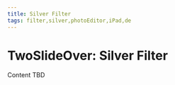 ```yaml
---
title: Silver Filter
tags: filter,silver,photoEditor,iPad,de
---
```


# TwoSlideOver: Silver Filter

Content TBD
